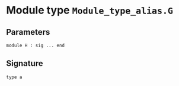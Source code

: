 
# Module type `Module_type_alias.G`


## Parameters

```
module H : sig ... end
```

## Signature

```
type a
```